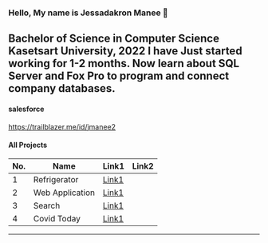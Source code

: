 ### Hello, My name is Jessadakron Manee 👋
Bachelor of Science in Computer Science Kasetsart University, 2022
 I have Just started working for 1-2 months. Now learn about SQL Server and Fox Pro to program and connect company databases.
---
#### salesforce 
https://trailblazer.me/id/jmanee2

#### All Projects
| No. | Name | Link1 | Link2 |
| ---- | ---- | ---- | ---- |
| 1 | Refrigerator | [Link1](https://github.com/winsoul2/Refrigerator) |  |
| 2 | Web Application| [Link1](https://github.com/winsoul2/nodejs_login) |  |
| 3 | Search | [Link1](https://github.com/winsoul2/Search) |  |
| 4 | Covid Today | [Link1](https://github.com/winsoul2/covid) |  |


---
